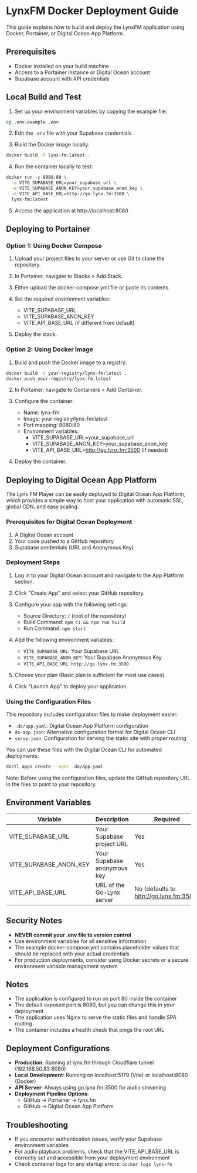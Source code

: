 # LynxFM Docker Deployment Guide

This guide explains how to build and deploy the LynxFM application using Docker, Portainer, or Digital Ocean App Platform.

## Prerequisites

- Docker installed on your build machine
- Access to a Portainer instance or Digital Ocean account
- Supabase account with API credentials

## Local Build and Test

1. Set up your environment variables by copying the example file:

```bash
cp .env.example .env
```

2. Edit the `.env` file with your Supabase credentials.

3. Build the Docker image locally:

```bash
docker build -t lynx-fm:latest .
```

4. Run the container locally to test:

```bash
docker run -p 8080:80 \
  -e VITE_SUPABASE_URL=your_supabase_url \
  -e VITE_SUPABASE_ANON_KEY=your_supabase_anon_key \
  -e VITE_API_BASE_URL=http://go.lynx.fm:3500 \
  lynx-fm:latest
```

5. Access the application at http://localhost:8080

## Deploying to Portainer

### Option 1: Using Docker Compose

1. Upload your project files to your server or use Git to clone the repository.

2. In Portainer, navigate to Stacks > Add Stack.

3. Either upload the docker-compose.yml file or paste its contents.

4. Set the required environment variables:
   - VITE_SUPABASE_URL
   - VITE_SUPABASE_ANON_KEY
   - VITE_API_BASE_URL (if different from default)

5. Deploy the stack.

### Option 2: Using Docker Image

1. Build and push the Docker image to a registry:

```bash
docker build -t your-registry/lynx-fm:latest .
docker push your-registry/lynx-fm:latest
```

2. In Portainer, navigate to Containers > Add Container.

3. Configure the container:
   - Name: lynx-fm
   - Image: your-registry/lynx-fm:latest
   - Port mapping: 8080:80
   - Environment variables:
     - VITE_SUPABASE_URL=your_supabase_url
     - VITE_SUPABASE_ANON_KEY=your_supabase_anon_key
     - VITE_API_BASE_URL=http://go.lynx.fm:3500 (if needed)

4. Deploy the container.

## Deploying to Digital Ocean App Platform

The Lynx FM Player can be easily deployed to Digital Ocean App Platform, which provides a simple way to host your application with automatic SSL, global CDN, and easy scaling.

### Prerequisites for Digital Ocean Deployment

1. A Digital Ocean account
2. Your code pushed to a GitHub repository
3. Supabase credentials (URL and Anonymous Key)

### Deployment Steps

1. Log in to your Digital Ocean account and navigate to the App Platform section.

2. Click "Create App" and select your GitHub repository.

3. Configure your app with the following settings:
   - Source Directory: `/` (root of the repository)
   - Build Command: `npm ci && npm run build`
   - Run Command: `npm start`

4. Add the following environment variables:
   - `VITE_SUPABASE_URL`: Your Supabase URL
   - `VITE_SUPABASE_ANON_KEY`: Your Supabase Anonymous Key
   - `VITE_API_BASE_URL`: `http://go.lynx.fm:3500`

5. Choose your plan (Basic plan is sufficient for most use cases).

6. Click "Launch App" to deploy your application.

### Using the Configuration Files

This repository includes configuration files to make deployment easier:

- `.do/app.yaml`: Digital Ocean App Platform configuration
- `do-app.json`: Alternative configuration format for Digital Ocean CLI
- `serve.json`: Configuration for serving the static site with proper routing

You can use these files with the Digital Ocean CLI for automated deployments:

```bash
doctl apps create --spec .do/app.yaml
```

Note: Before using the configuration files, update the GitHub repository URL in the files to point to your repository.

## Environment Variables

| Variable | Description | Required |
|----------|-------------|----------|
| VITE_SUPABASE_URL | Your Supabase project URL | Yes |
| VITE_SUPABASE_ANON_KEY | Your Supabase anonymous key | Yes |
| VITE_API_BASE_URL | URL of the Go-Lynx server | No (defaults to http://go.lynx.fm:3500) |

## Security Notes

- **NEVER commit your .env file to version control**
- Use environment variables for all sensitive information
- The example docker-compose.yml contains placeholder values that should be replaced with your actual credentials
- For production deployments, consider using Docker secrets or a secure environment variable management system

## Notes

- The application is configured to run on port 80 inside the container
- The default exposed port is 8080, but you can change this in your deployment
- The application uses Nginx to serve the static files and handle SPA routing
- The container includes a health check that pings the root URL

## Deployment Configurations

- **Production**: Running at lynx.fm through Cloudflare tunnel (192.168.50.83:8080)
- **Local Development**: Running on localhost:5179 (Vite) or localhost:8080 (Docker)
- **API Server**: Always using go.lynx.fm:3500 for audio streaming
- **Deployment Pipeline Options**: 
  - GitHub → Portainer → lynx.fm
  - GitHub → Digital Ocean App Platform

## Troubleshooting

- If you encounter authentication issues, verify your Supabase environment variables
- For audio playback problems, check that the VITE_API_BASE_URL is correctly set and accessible from your deployment environment
- Check container logs for any startup errors: `docker logs lynx-fm`
